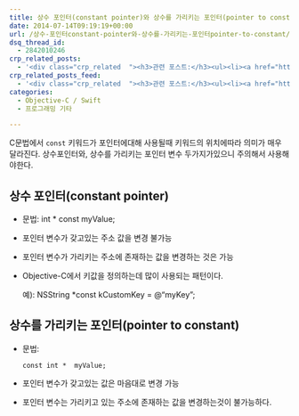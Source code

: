 ```yaml
---
title: 상수 포인터(constant pointer)와 상수를 가리키는 포인터(pointer to constant)
date: 2014-07-14T09:19:19+00:00
url: /상수-포인터constant-pointer와-상수를-가리키는-포인터pointer-to-constant/
dsq_thread_id:
  - 2842010246
crp_related_posts:
  - '<div class="crp_related  "><h3>관련 포스트:</h3><ul><li><a href="https://www.letmecompile.com/redis-cluster-sentinel-overview/"     class="post-770"><span class="crp_title">레디스 클러스터, 센티넬 구성 및 동작 방식</span></a></li><li><a href="https://www.letmecompile.com/certificate-file-format-extensions-comparison/"     class="post-792"><span class="crp_title">인증서 파일 형식 및 확장자의 차이점 비교 설명 (Certificate file format&hellip;</span></a></li><li><a href="https://www.letmecompile.com/mysql-innodb-lock-deadlock/"     class="post-763"><span class="crp_title">MySQL InnoDB lock & deadlock 이해하기</span></a></li><li><a href="https://www.letmecompile.com/swift-struct-vs-class-%ec%b0%a8%ec%9d%b4%ec%a0%90-%eb%b9%84%ea%b5%90-%eb%b6%84%ec%84%9d/"     class="post-706"><span class="crp_title">Swift struct vs. class 차이점 비교 분석</span></a></li><li><a href="https://www.letmecompile.com/kotlin-coroutine-vs-javascript-async-comparison/"     class="post-873"><span class="crp_title">JavaScript 개발자에게 Kotlin coroutine 10분만에 이해시키기</span></a></li></ul><div class="crp_clear"></div></div>'
crp_related_posts_feed:
  - '<div class="crp_related  "><h3>관련 포스트:</h3><ul><li><a href="https://www.letmecompile.com/redis-cluster-sentinel-overview/"     class="post-770"><span class="crp_title">레디스 클러스터, 센티넬 구성 및 동작 방식</span></a></li><li><a href="https://www.letmecompile.com/certificate-file-format-extensions-comparison/"     class="post-792"><span class="crp_title">인증서 파일 형식 및 확장자의 차이점 비교 설명 (Certificate file format&hellip;</span></a></li><li><a href="https://www.letmecompile.com/mysql-innodb-lock-deadlock/"     class="post-763"><span class="crp_title">MySQL InnoDB lock & deadlock 이해하기</span></a></li><li><a href="https://www.letmecompile.com/swift-struct-vs-class-%ec%b0%a8%ec%9d%b4%ec%a0%90-%eb%b9%84%ea%b5%90-%eb%b6%84%ec%84%9d/"     class="post-706"><span class="crp_title">Swift struct vs. class 차이점 비교 분석</span></a></li><li><a href="https://www.letmecompile.com/kotlin-coroutine-vs-javascript-async-comparison/"     class="post-873"><span class="crp_title">JavaScript 개발자에게 Kotlin coroutine 10분만에 이해시키기</span></a></li></ul><div class="crp_clear"></div></div>'
categories:
  - Objective-C / Swift
  - 프로그래밍 기타

---
```

C문법에서 `const` 키워드가 포인터에대해 사용될때 키워드의 위치에따라 의미가 매우 달라진다. 상수포인터와, 상수를 가리키는 포인터 변수 두가지가있으니 주의해서 사용해야한다.

## 상수 포인터(constant pointer)

  * 문법: 
         int * const myValue;
        

  * 포인터 변수가 갖고있는 주소 값을 변경 불가능</p> 
  * 포인터 변수가 가리키는 주소에 존재하는 값을 변경하는 것은 가능 
  * Objective-C에서 키값을 정의하는데 많이 사용되는 패턴이다.
    
    예): NSString *const kCustomKey = @“myKey”;

## 상수를 가리키는 포인터(pointer to constant)

  * 문법:
    
        const int *  myValue;
        

  * 포인터 변수가 갖고있는 값은 마음대로 변경 가능

  * 포인터 변수는 가리키고 있는 주소에 존재하는 값을 변경하는것이 불가능하다.